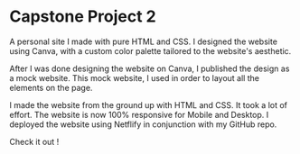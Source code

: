 <h1>Capstone Project 2</h1>
A personal site I made with pure HTML and CSS. I designed the website using Canva, with a custom color palette tailored to the website's aesthetic.

After I was done designing the website on Canva, I published the design as a mock website. This mock website, I used in order to layout all the elements on the page. 

I made the website from the ground up with HTML and CSS. It took a lot of effort. The website is now 100% responsive for Mobile and Desktop. I deployed the website using Netflify in conjunction with my GitHub repo. 

Check it out ! 
